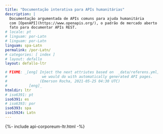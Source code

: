 ```yaml
---
title: "Documentação interativa para APIs humanitárias"
description: |
  Documentação argumentada de APIs comuns para ajuda humanitária
  com [OpenAPI](https://www.openapis.org/), o padrão de mercado aberto de
  fato para documentar APIs REST.
# locale: pt
# linguam: por-Latn
# linguam: por-Latn
linguam: spa-Latn
permalink: /por-Latn/
# categories: [ index ]
# layout: defallo
layout: defallo-ltr

# FIXME: _[eng] Inject the next attriutes based on  _data/referens.yml, like
#                we would do with automatically generated API pages.
#               (Emerson Rocha, 2021-05-25 04:30 UTC)
#          [eng]_
htmldir: ltr
# iso6391: pt
iso6391: es
# iso6393: por
iso6393: spa
iso15924: Latn
---
```


{%- include api-corporeum-ltr.html -%}
